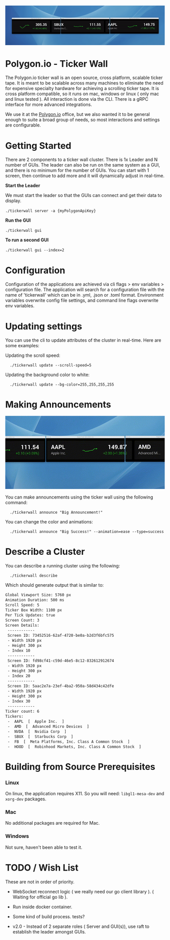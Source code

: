 <p align="center">
  <img src="misc/ticker-wall.gif" />
</p>

# Polygon.io - Ticker Wall

The Polygon.io ticker wall is an open source, cross platform, scalable ticker tape. It is meant to be scalable across many machines to eliminate the need for expensive specialty hardware for achieving a scrolling ticker tape. It is cross platform compatible, so it runs on mac, windows or linux ( only mac and linux tested ). All interaction is done via the CLI. There is a gRPC interface for more advanced integrations.

We use it at the [Polygon.io](https://polygon.io) office, but we also wanted it to be general enough to suite a broad group of needs, so most interactions and settings are configurable.

# Getting Started

There are 2 components to a ticker wall cluster. There is 1x Leader and N number of GUIs. The leader can also be run on the same system as a GUI, and there is no minimum for the number of GUIs. You can start with 1 screen, then continue to add more and it will dynamically adjust in real-time.

**Start the Leader**

We must start the leader so that the GUIs can connect and get their data to display.

`./tickerwall server -a {myPolygonApiKey}`

**Run the GUI**

`./tickerwall gui`

**To run a second GUI**

`./tickerwall gui --index=2`

# Configuration

Configuration of the applications are achieved via cli flags > env variables > configuration file. The application will search for a configuration file with the name of 'tickerwall' which can be in .yml, .json or .toml format. Environment variables overwrite config file settings, and command line flags overwrite env variables.

# Updating settings

You can use the cli to update attributes of the cluster in real-time. Here are some examples:

Updating the scroll speed:

      ./tickerwall update --scroll-speed=5

Updating the background color to white:

      ./tickerwall update --bg-color=255,255,255,255

# Making Announcements

<p align="center">
  <img src="misc/ticker-announcement.gif"/>
</p>

You can make announcements using the ticker wall using the following command:

      ./tickerwall announce "Big Announcement!"

You can change the color and animations:

      ./tickerwall announce "Big Success!" --animation=ease --type=success

# Describe a Cluster

You can describe a running cluster using the following:

      ./tickerwall describe

Which should generate output that is similar to:

```
Global Viewport Size: 5760 px
Animation Duration: 500 ms
Scroll Speed: 5
Ticker Box Width: 1100 px
Per Tick Updates: true
Screen Count: 3
Screen Details:
 ------------
 Screen ID: 73452516-62af-4720-be0a-b2d3f6bfc575
 - Width 1920 px
 - Height 300 px
 - Index 10
 ------------
 Screen ID: fd98cf41-c59d-46e5-8c12-832612912674
 - Width 1920 px
 - Height 300 px
 - Index 20
 ------------
 Screen ID: 5aac2e7a-23ef-4ba2-950a-58d434c42dfe
 - Width 1920 px
 - Height 300 px
 - Index 30
 ------------
Ticker count: 6
Tickers:
 -  AAPL  [  Apple Inc.  ]
 -  AMD  [  Advanced Micro Devices  ]
 -  NVDA  [  Nvidia Corp  ]
 -  SBUX  [  Starbucks Corp  ]
 -  FB  [  Meta Platforms, Inc. Class A Common Stock  ]
 -  HOOD  [  Robinhood Markets, Inc. Class A Common Stock  ]
```

# Building from Source Prerequisites

### Linux

On linux, the application requires X11. So you will need: `libgl1-mesa-dev` and `xorg-dev` packages.

### Mac

No additional packages are required for Mac.

### Windows

Not sure, haven't been able to test it.

# TODO / Wish List

These are not in order of priority.

- WebSocket reconnect logic ( we really need our go client library ). ( Waiting for official go lib ).
- Run inside docker container.
- Some kind of build process. tests?

- v2.0 - Instead of 2 separate roles ( Server and GUI(s)), use raft to establish the leader amongst GUIs.
